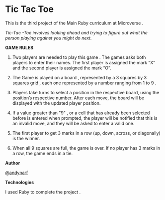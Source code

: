 # Tic Tac Toe

This is the third project of the Main Ruby curriculum at Microverse .

*Tic-Tac -Toe involves looking ahead and trying to figure out what the person playing against you might do next.*

**GAME RULES**

1. Two players are needed to play this game .
    The games asks both players to enter their names. The first player is assigned the mark “X” and the second player is assigned the mark “O”.

2. The Game is played on a board , represented by a 3 squares by 3 squares grid , each one represented      by a number ranging from 1 to 9 .

3. Players take turns to select a position in the respective board, using the position’s respective         number. After each move, the board will be displayed with the updated player position.

4. If a value greater than "9" , or a cell that has already been selected before is entered when            prompted, the player will be notified that this is an invalid move, and they will be asked to enter a   valid one.

5. The first player to get 3 marks in a row (up, down, across, or diagonally) is the winner.

6. When all 9 squares are full, the game is over. If no player has 3 marks in a row, the game ends in a     tie.

**Author**

[@andynarf](https://github.com/andynarf)

**Technologies**

I used Ruby to complete the project .
